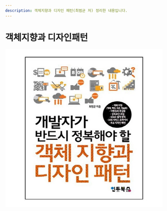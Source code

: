 ```yaml
---
description: 객체지향과 디자인 패턴(최범균 저) 정리한 내용입니다.
---
```


# 객체지향과 디자인패턴

![](../../../.gitbook/assets/600.jpg)

